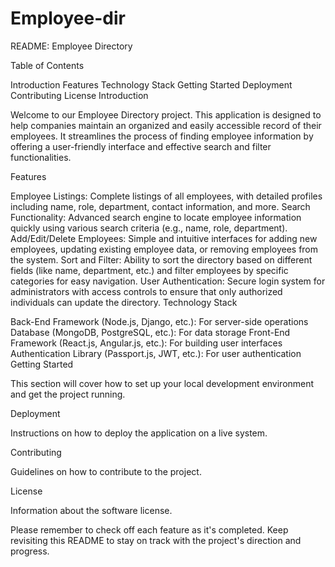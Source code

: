 # Employee-dir

README: Employee Directory

Table of Contents

Introduction
Features
Technology Stack
Getting Started
Deployment
Contributing
License
Introduction

Welcome to our Employee Directory project. This application is designed to help companies maintain an organized and easily accessible record of their employees. It streamlines the process of finding employee information by offering a user-friendly interface and effective search and filter functionalities.

Features

Employee Listings: Complete listings of all employees, with detailed profiles including name, role, department, contact information, and more.
Search Functionality: Advanced search engine to locate employee information quickly using various search criteria (e.g., name, role, department).
Add/Edit/Delete Employees: Simple and intuitive interfaces for adding new employees, updating existing employee data, or removing employees from the system.
Sort and Filter: Ability to sort the directory based on different fields (like name, department, etc.) and filter employees by specific categories for easy navigation.
User Authentication: Secure login system for administrators with access controls to ensure that only authorized individuals can update the directory.
Technology Stack

Back-End Framework (Node.js, Django, etc.): For server-side operations
Database (MongoDB, PostgreSQL, etc.): For data storage
Front-End Framework (React.js, Angular.js, etc.): For building user interfaces
Authentication Library (Passport.js, JWT, etc.): For user authentication
Getting Started

This section will cover how to set up your local development environment and get the project running.

Deployment

Instructions on how to deploy the application on a live system.

Contributing

Guidelines on how to contribute to the project.

License

Information about the software license.

Please remember to check off each feature as it's completed. Keep revisiting this README to stay on track with the project's direction and progress.
